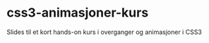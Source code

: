 css3-animasjoner-kurs
=====================

Slides til et kort hands-on kurs i overganger og animasjoner i CSS3

